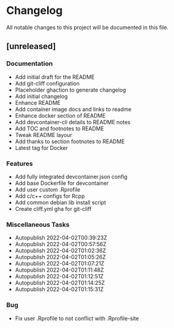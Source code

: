 # Changelog
All notable changes to this project will be documented in this file.

## [unreleased]

### Documentation

- Add initial draft for the README
- Add git-cliff configuration
- Placeholder ghaction to generate changelog
- Add initial changelog
- Enhance README
- Add container image docs and links to readme
- Enhance docker section of README
- Add devcontainer-cli details to README notes
- Add TOC and footnotes to README
- Tweak README layour
- Add thanks to section footnotes to README
- Latest tag for Docker

### Features

- Add fully integrated devcontainer.json config
- Add base Dockerfile for devcontainer
- Add user custom .Rprofile
- Add c/c++ configs for Rcpp
- Add common debian lib install script
- Create cliff.yml gha for git-cliff

### Miscellaneous Tasks

- Autopublish 2022-04-02T00:39:23Z
- Autopublish 2022-04-02T00:57:56Z
- Autopublish 2022-04-02T01:02:36Z
- Autopublish 2022-04-02T01:05:26Z
- Autopublish 2022-04-02T01:07:21Z
- Autopublish 2022-04-02T01:11:48Z
- Autopublish 2022-04-02T01:12:51Z
- Autopublish 2022-04-02T01:14:25Z
- Autopublish 2022-04-02T01:15:31Z

### Bug

- Fix user .Rprofile to not conflict with .Rprofile-site

<!-- generated by git-cliff -->
